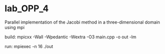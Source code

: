 # lab_OPP_4

Parallel implementation of the Jacobi method in a three-dimensional domain using mpi

build: mpicxx -Wall -Wpedantic -Wextra -O3 main.cpp -o out -lm

run: mpiexec -n 16 ./out
